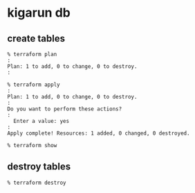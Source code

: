 # kigarun db

## create tables

```
% terraform plan
:
Plan: 1 to add, 0 to change, 0 to destroy.
:

% terraform apply         
:
Plan: 1 to add, 0 to change, 0 to destroy.
:
Do you want to perform these actions?
:
  Enter a value: yes
:
Apply complete! Resources: 1 added, 0 changed, 0 destroyed.

% terraform show 
```

## destroy tables

```
% terraform destroy 
```